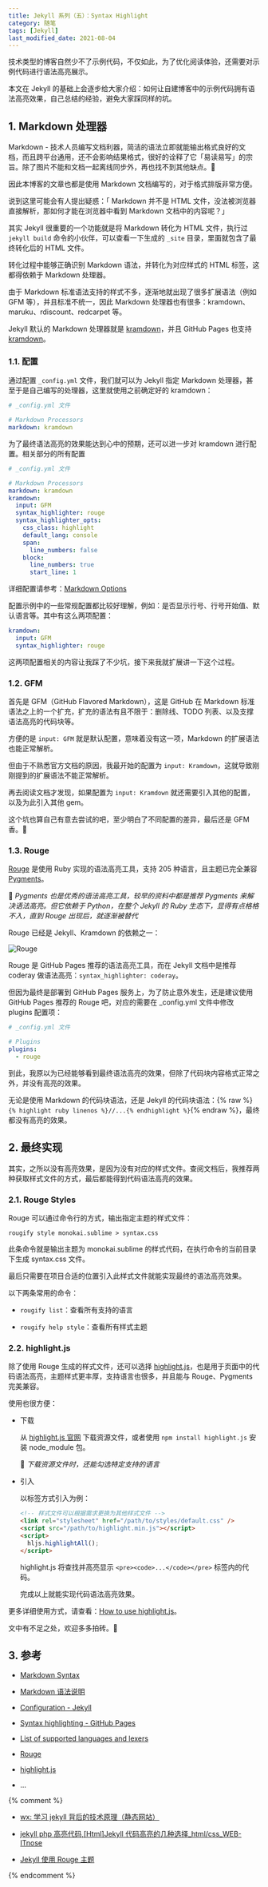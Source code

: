 ```yaml
---
title: Jekyll 系列（五）：Syntax Highlight
category: 随笔
tags: [Jekyll]
last_modified_date: 2021-08-04
---
```


技术类型的博客自然少不了示例代码，不仅如此，为了优化阅读体验，还需要对示例代码进行语法高亮展示。

本文在 Jekyll 的基础上会逐步给大家介绍：如何让自建博客中的示例代码拥有语法高亮效果，自己总结的经验，避免大家踩同样的坑。

## 1. Markdown 处理器

Markdown - 技术人员编写文档利器，简洁的语法立即就能输出格式良好的文档，而且跨平台通用，还不会影响结果格式，很好的诠释了它「易读易写」的宗旨。除了图片不能和文档一起离线同步外，再也找不到其他缺点。🚀

因此本博客的文章也都是使用 Markdown 文档编写的，对于格式排版非常方便。

说到这里可能会有人提出疑惑：「 Markdown 并不是 HTML 文件，没法被浏览器直接解析，那如何才能在浏览器中看到 Markdown 文档中的内容呢？」

其实 Jekyll 很重要的一个功能就是将 Markdown 转化为 HTML 文件，执行过 `jekyll build` 命令的小伙伴，可以查看一下生成的 `_site` 目录，里面就包含了最终转化后的 HTML 文件。

转化过程中能够正确识别 Markdown 语法，并转化为对应样式的 HTML 标签，这都得依赖于 Markdown 处理器。

由于 Markdown 标准语法支持的样式不多，逐渐地就出现了很多扩展语法（例如 GFM 等），并且标准不统一，因此 Markdown 处理器也有很多：kramdown、maruku、rdiscount、redcarpet 等。

Jekyll 默认的 Markdown 处理器就是 [kramdown](https://kramdown.gettalong.org/)，并且 GitHub Pages 也支持 [kramdown](https://docs.github.com/en/pages/setting-up-a-github-pages-site-with-jekyll/setting-a-markdown-processor-for-your-github-pages-site-using-jekyll)。

### 1.1. 配置

通过配置 `_config.yml` 文件，我们就可以为 Jekyll 指定 Markdown 处理器，甚至于是自己编写的处理器，这里就使用之前确定好的 kramdown：

```yaml
# _config.yml 文件

# Markdown Processors
markdown: kramdown
```

为了最终语法高亮的效果能达到心中的预期，还可以进一步对 kramdown 进行配置。相关部分的所有配置

```yaml
# _config.yml 文件

# Markdown Processors
markdown: kramdown
kramdown:
  input: GFM
  syntax_highlighter: rouge
  syntax_highlighter_opts:
    css_class: highlight
    default_lang: console
    span:
      line_numbers: false
    block:
      line_numbers: true
      start_line: 1
```

详细配置请参考：[Markdown Options](https://jekyllrb.com/docs/configuration/markdown/)

配置示例中的一些常规配置都比较好理解，例如：是否显示行号、行号开始值、默认语言等。其中有这么两项配置：

```yaml
kramdown:
  input: GFM
  syntax_highlighter: rouge
```

这两项配置相关的内容让我踩了不少坑，接下来我就扩展讲一下这个过程。

### 1.2. GFM

首先是 GFM（GitHub Flavored Markdown），这是 GitHub 在 Markdown 标准语法之上的一个扩充，扩充的语法有且不限于：删除线、TODO 列表、以及支撑语法高亮的代码块等。

方便的是 `input: GFM` 就是默认配置，意味着没有这一项，Markdown 的扩展语法也能正常解析。

但由于不熟悉官方文档的原因，我最开始的配置为 `input: Kramdown`，这就导致刚刚提到的扩展语法不能正常解析。

再去阅读文档才发现，如果配置为 `input: Kramdown` 就还需要引入其他的配置，以及为此引入其他 gem。

这个坑也算自己有意去尝试的吧，至少明白了不同配置的差异，最后还是 GFM 香。🌚

### 1.3. Rouge

[Rouge](http://rouge.jneen.net/) 是使用 Ruby 实现的语法高亮工具，支持 205 种语言，且主题已完全兼容 [Pygments](https://pygments.org/)。

📌 _Pygments 也是优秀的语法高亮工具，较早的资料中都是推荐 Pygments 来解决语法高亮。但它依赖于 Python，在整个 Jekyll 的 Ruby 生态下，显得有点格格不入，直到 Rouge 出现后，就逐渐被替代_

Rouge 已经是 Jekyll、Kramdown 的依赖之一：

![Rouge](https://i.loli.net/2021/08/02/5XYxo78wnm1MWiy.png)

Rouge 是 GitHub Pages 推荐的语法高亮工具，而在 Jekyll 文档中是推荐 coderay 做语法高亮：`syntax_highlighter: coderay`。

但因为最终是部署到 GitHub Pages 服务上，为了防止意外发生，还是建议使用 GitHub Pages 推荐的 Rouge 吧，对应的需要在 \_config.yml 文件中修改 plugins 配置项：

```yaml
# _config.yml 文件

# Plugins
plugins:
  - rouge
```

到此，我原以为已经能够看到最终语法高亮的效果，但除了代码块内容格式正常之外，并没有高亮的效果。

无论是使用 Markdown 的代码块语法，还是 Jekyll 的代码块语法：{% raw %}`{% highlight ruby linenos %}//...{% endhighlight %}`{% endraw %}，最终都没有高亮的效果。

## 2. 最终实现

其实，之所以没有高亮效果，是因为没有对应的样式文件。查阅文档后，我推荐两种获取样式文件的方式，最后都能得到代码语法高亮的效果。

### 2.1. Rouge Styles

Rouge 可以通过命令行的方式，输出指定主题的样式文件：

`rougify style monokai.sublime > syntax.css`

此条命令就是输出主题为 monokai.sublime 的样式代码，在执行命令的当前目录下生成 syntax.css 文件。

最后只需要在项目合适的位置引入此样式文件就能实现最终的语法高亮效果。

以下两条常用的命令：

- `rougify list`：查看所有支持的语言

- `rougify help style`：查看所有样式主题

### 2.2. highlight.js

除了使用 Rouge 生成的样式文件，还可以选择 [highlight.js](https://highlightjs.org/)，也是用于页面中的代码语法高亮，主题样式更丰厚，支持语言也很多，并且能与 Rouge、Pygments 完美兼容。

使用也很方便：

- 下载

  从 [highlight.js 官网](https://highlightjs.org/download/) 下载资源文件，或者使用 `npm install highlight.js` 安装 node_module 包。

  📌 _下载资源文件时，还能勾选特定支持的语言_

- 引入

  以标签方式引入为例：

  ```html
  <!-- 样式文件可以根据需求更换为其他样式文件 -->
  <link rel="stylesheet" href="/path/to/styles/default.css" />
  <script src="/path/to/highlight.min.js"></script>
  <script>
    hljs.highlightAll();
  </script>
  ```

  highlight.js 将查找并高亮显示 `<pre><code>...</code></pre>` 标签内的代码。

  完成以上就能实现代码语法高亮效果。

更多详细使用方式，请查看：[How to use highlight.js](https://highlightjs.org/usage/)。

文中有不足之处，欢迎多多拍砖。🚀

## 3. 参考

- [Markdown Syntax](https://daringfireball.net/projects/markdown/syntax)

- [Markdown 语法说明](http://www.markdown.cn/)

- [Configuration - Jekyll](https://jekyllrb.com/docs/configuration/)

- [Syntax highlighting - GitHub Pages](https://docs.github.com/en/pages/setting-up-a-github-pages-site-with-jekyll/about-github-pages-and-jekyll#syntax-highlighting)

- [List of supported languages and lexers](https://github.com/rouge-ruby/rouge/wiki/List-of-supported-languages-and-lexers)

- [Rouge](http://rouge.jneen.net/)

- [highlight.js](https://highlightjs.readthedocs.io/en/latest/index.html)

- ...

{% comment %}

- [wx: 学习 jekyll 背后的技术原理（静态网站）](https://mp.weixin.qq.com/s?src=11&timestamp=1622535289&ver=3103&signature=Ugb3Nlzg*4hEd20stLGwLrQufRfwaWWBNyQftc2uWqKeP4Yxk0itXXzlum2PmnEMhkPRdfvHcUlzYv2DwKB6xQ1krLn2sRjX7qkZMqHt6WMEML2u-PQa*o3ESsQTo25K&new=1)

- [jekyll php 高亮代码,[Html]Jekyll 代码高亮的几种选择\_html/css_WEB-ITnose](https://blog.csdn.net/weixin_34434948/article/details/116058330)

- [Jekyll 使用 Rouge 主题](https://www.cnblogs.com/baiyangcao/p/jekyll_rouge.html)

{% endcomment %}
